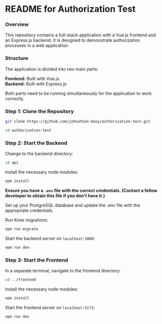 # README for Authorization Test

### Overview

This repository contains a full-stack application with a Vue.js frontend and an Express.js backend. It is designed to demonstrate authorization processes in a web application.

### Structure

The application is divided into two main parts:

**Frontend:** Built with Vue.js.  
**Backend:** Built with Express.js

Both parts need to be running simultaneously for the application to work correctly.

### Step 1: Clone the Repository

```bash
git clone https://github.com/johnathan-booy/authorization-test.git
```

```bash
cd authorization-test
```

### Step 2: Start the Backend

Change to the backend directory:

```bash
cd api
```

Install the necessary node modules:

```bash
npm install
```

**Ensure you have a `.env` file with the correct credentials. (Contact a fellow developer to obtain this file if you don't have it.)**

Set up your PostgreSQL database and update the .env file with the appropriate credentials.

Run Knex migrations:

```bash
npm run migrate
```

Start the backend server on `localhost:3000`:

```bash
npm run dev
```

### Step 3: Start the Frontend

In a separate terminal, navigate to the frontend directory:

```bash
cd ../frontend
```

Install the necessary node modules:

```bash
npm install
```

Start the frontend server on `localhost:5173`:

```bash
npm run dev
```
